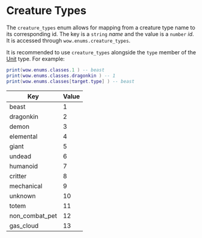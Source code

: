 # Creature Types

The `creature_types` enum allows for mapping from a creature type name to its corresponding id. The key is a `string` _name_ and the value is a `number` _id_. It is accessed through `wow.enums.creature_types`.

It is recommended to use `creature_types` alongside the `type` member of the [Unit](../types/unit.md) type. For example:

```lua
print(wow.enums.classes.1 ) -- beast
print(wow.enums.classes.dragonkin ) -- 1
print(wow.enums.classes[target.type] ) -- beast
```

| Key            | Value |
| -------------- | ----- |
| beast          | 1     |
| dragonkin      | 2     |
| demon          | 3     |
| elemental      | 4     |
| giant          | 5     |
| undead         | 6     |
| humanoid       | 7     |
| critter        | 8     |
| mechanical     | 9     |
| unknown        | 10    |
| totem          | 11    |
| non_combat_pet | 12    |
| gas_cloud      | 13    |
